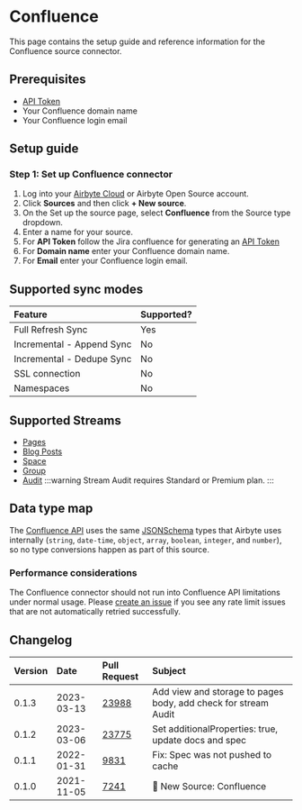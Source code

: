 # Confluence

This page contains the setup guide and reference information for the Confluence source connector.

## Prerequisites

* [API Token](https://support.atlassian.com/atlassian-account/docs/manage-api-tokens-for-your-atlassian-account/)
* Your Confluence domain name
* Your Confluence login email

## Setup guide
### Step 1: Set up Confluence connector
1. Log into your [Airbyte Cloud](https://cloud.airbyte.io/workspaces) or Airbyte Open Source account.
2. Click **Sources** and then click **+ New source**. 
3. On the Set up the source page, select **Confluence** from the Source type dropdown.
4. Enter a name for your source.
5. For **API Token** follow the Jira confluence for generating an  [API Token](https://support.atlassian.com/atlassian-account/docs/manage-api-tokens-for-your-atlassian-account/)
6. For **Domain name** enter your Confluence domain name.
7. For **Email** enter your Confluence login email.

## Supported sync modes

| Feature                   | Supported? |
|:--------------------------|:-----------|
| Full Refresh Sync         | Yes        |
| Incremental - Append Sync | No         |
| Incremental - Dedupe Sync | No         |
| SSL connection            | No         |
| Namespaces                | No         |

## Supported Streams

* [Pages](https://developer.atlassian.com/cloud/confluence/rest/api-group-content/#api-wiki-rest-api-content-get)
* [Blog Posts](https://developer.atlassian.com/cloud/confluence/rest/api-group-content/#api-wiki-rest-api-content-get)
* [Space](https://developer.atlassian.com/cloud/confluence/rest/api-group-space/#api-wiki-rest-api-space-get)
* [Group](https://developer.atlassian.com/cloud/confluence/rest/api-group-group/#api-wiki-rest-api-group-get)
* [Audit](https://developer.atlassian.com/cloud/confluence/rest/api-group-audit/#api-wiki-rest-api-audit-get)
:::warning
Stream Audit requires Standard or Premium plan.
:::
## Data type map
The [Confluence API](https://developer.atlassian.com/cloud/confluence/rest/intro/#about) uses the same [JSONSchema](https://json-schema.org/understanding-json-schema/reference/index.html) types that Airbyte uses internally \(`string`, `date-time`, `object`, `array`, `boolean`, `integer`, and `number`\), so no type conversions happen as part of this source.

### Performance considerations

The Confluence connector should not run into Confluence API limitations under normal usage. Please [create an issue](https://github.com/airbytehq/airbyte/issues) if you see any rate limit issues that are not automatically retried successfully.

## Changelog

| Version | Date       | Pull Request                                             | Subject                                                        |
|:--------|:-----------|:---------------------------------------------------------|:---------------------------------------------------------------|
| 0.1.3   | 2023-03-13 | [23988](https://github.com/airbytehq/airbyte/pull/23988) | Add view and storage to pages body, add check for stream Audit |
| 0.1.2   | 2023-03-06 | [23775](https://github.com/airbytehq/airbyte/pull/23775) | Set additionalProperties: true, update docs and spec           |
| 0.1.1   | 2022-01-31 | [9831](https://github.com/airbytehq/airbyte/pull/9831)   | Fix: Spec was not pushed to cache                              |
| 0.1.0   | 2021-11-05 | [7241](https://github.com/airbytehq/airbyte/pull/7241)   | 🎉 New Source: Confluence                                      |